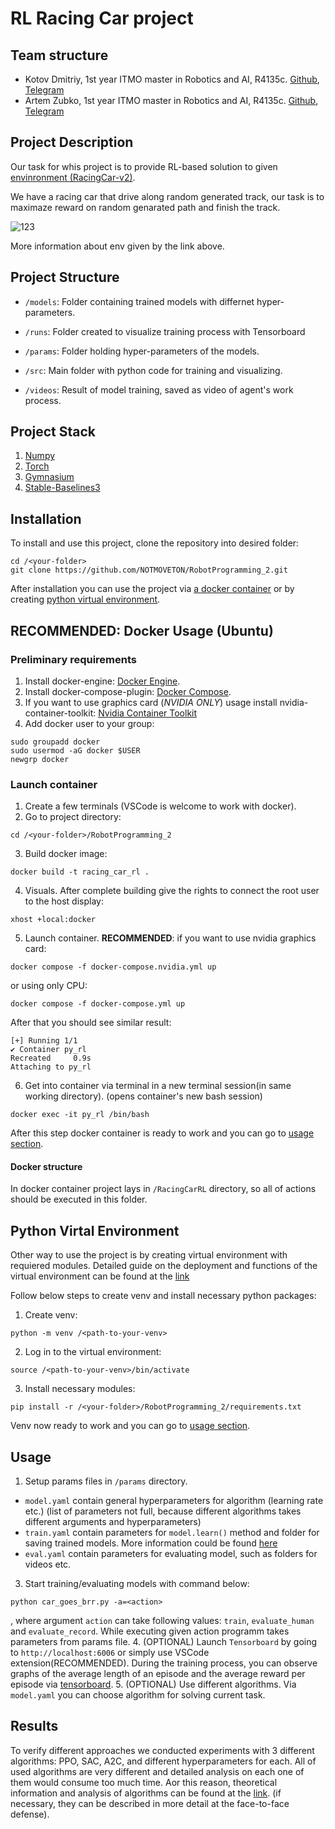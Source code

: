 # RL Racing Car project 

## Team structure
- Kotov Dmitriy, 1st year ITMO master in Robotics and AI, R4135c. [Github](https://github.com/NOTMOVETON), [Telegram](https://t.me/moveton40)
- Artem Zubko, 1st year ITMO master in Robotics and AI, R4135c. [Github](https://github.com/Artemkazub), [Telegram](https://t.me/zubko_artem)

## Project Description
Our task for whis project is to provide RL-based solution to given [envinronment (RacingCar-v2)](https://gymnasium.farama.org/environments/box2d/car_racing/). 

We have a racing car that drive along random generated track, our task is to maximaze reward on random genarated path and finish the track. 

![123](https://gymnasium.farama.org/_images/car_racing.gif)

More information about env given by the link above.

## Project Structure

- `/models`: Folder containing trained models with differnet hyper-parameters.

- `/runs`: Folder created to visualize training process with Tensorboard

- `/params`: Folder holding hyper-parameters of the models.

- `/src`: Main folder with python code for training and visualizing.

- `/videos`: Result of model training, saved as video of agent's work process.

## Project Stack
1. [Numpy](https://numpy.org/)
2. [Torch](https://pytorch.org/docs/stable/torch.html)
3. [Gymnasium](https://gymnasium.farama.org/)
4. [Stable-Baselines3](https://stable-baselines3.readthedocs.io/en/master/index.html)

## Installation

To install and use this project, clone the repository into desired folder:

```shell
cd /<your-folder>
git clone https://github.com/NOTMOVETON/RobotProgramming_2.git
```

Аfter installation you can use the project via [a docker container](#Docker-Usage) or by creating [python virtual environment](#Python-Virtal-Environment).

## **RECOMMENDED**: Docker Usage (Ubuntu)
### Preliminary requirements
1. Install docker-engine: [Docker Engine](https://docs.docker.com/engine/install/ubuntu/).
2. Install docker-compose-plugin: [Docker Compose](https://docs.docker.com/compose/install/linux/).
3. If you want to use graphics card (*NVIDIA ONLY*) usage install nvidia-container-toolkit: [Nvidia Container Toolkit](https://docs.nvidia.com/datacenter/cloud-native/container-toolkit/install-guide.html)
4. Add docker user to your group:
```shell
sudo groupadd docker 
sudo usermod -aG docker $USER 
newgrp docker
```

### Launch container 

1. Create a few terminals (VSCode is welcome to work with docker).
2. Go to project directory:
```shell
cd /<your-folder>/RobotProgramming_2
```
3. Build docker image:
```shell
docker build -t racing_car_rl .
```
4. Visuals.
   After complete building give the rights to connect the root user to the host display:
  ```shell
  xhost +local:docker
  ```
5. Launch container.
   **RECOMMENDED**:
   if you want to use nvidia graphics card:
  ```shell
  docker compose -f docker-compose.nvidia.yml up
  ```
  or using only CPU:
  ```shell
  docker compose -f docker-compose.yml up
  ```
  After that you should see similar result:
  ```shell
  [+] Running 1/1
  ✔ Container py_rl  
  Recreated     0.9s 
  Attaching to py_rl
  ```
6. Get into container via terminal in a new terminal session(in same working directory). (opens container's new bash session)
  ```shell
  docker exec -it py_rl /bin/bash
  ```
After this step docker container is ready to work and you can go to [usage section](#Usage).

#### Docker structure

In docker container project lays in `/RacingCarRL` directory, so all of actions should be executed in this folder.

## Python Virtal Environment

Other way to use the project is by creating virtual environment with requiered modules.
Detailed guide on the deployment and functions of the virtual environment can be found at the [link](https://docs.python.org/3/library/venv.html)

Follow below steps to create venv and install necessary python packages:
1. Create venv:
```shell
python -m venv /<path-to-your-venv>
```
2. Log in to the virtual environment:
```shell
source /<path-to-your-venv>/bin/activate
```
3. Install necessary modules:
```shell
pip install -r /<your-folder>/RobotProgramming_2/requirements.txt
```

Venv now ready to work and you can go to [usage section](#Usage).

## Usage
1. Setup params files in `/params` directory.
- `model.yaml` contain general hyperparameters for algorithm (learning rate etc.) (list of parameters not full, because different algorithms takes different arguments and hyperparameters)
- `train.yaml` contain parameters for `model.learn()` method and folder for saving trained models. More information could be found [here](https://stable-baselines3.readthedocs.io/en/master/modules/base.html)
- `eval.yaml` contain parameters for evaluating model, such as folders for videos etc.   
3. Start training/evaluating models with command below:
```shell
python car_goes_brr.py -a=<action>
```
, where argument `action` can take following values: `train`, `evaluate_human` and `evaluate_record`.
While executing given action programm takes parameters from params file. 
4. (OPTIONAL) Launch `Tensorboard` by going to `http://localhost:6006` or simply use VSCode extension(RECOMMENDED).
During the training process, you can observe graphs of the average length of an episode and the average reward per episode via [tensorboard](https://pytorch.org/docs/stable/tensorboard.html).
5. (OPTIONAL) Use different algorithms. 
Via `model.yaml` you can choose algorithm for solving current task.

## Results
To verify different approaches we conducted experiments with 3 different algorithms: PPO, SAC, A2C, and different hyperparameters for each.
All of used algorithms are very different and detailed analysis on each one of them would consume too much time. Аor this reason, theoretical information and analysis of algorithms can be found at the [link](https://stable-baselines3.readthedocs.io/en/master/modules/base.html). (if necessary, they can be described in more detail at the face-to-face defense).

